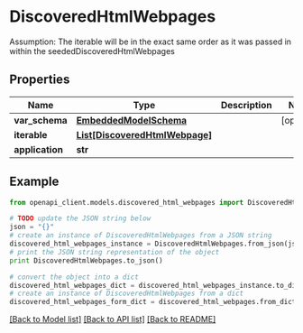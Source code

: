 # DiscoveredHtmlWebpages

Assumption: The iterable will be in the exact same order as it was passed in within the seededDiscoveredHtmlWebpages

## Properties
Name | Type | Description | Notes
------------ | ------------- | ------------- | -------------
**var_schema** | [**EmbeddedModelSchema**](EmbeddedModelSchema.md) |  | [optional] 
**iterable** | [**List[DiscoveredHtmlWebpage]**](DiscoveredHtmlWebpage.md) |  | 
**application** | **str** |  | 

## Example

```python
from openapi_client.models.discovered_html_webpages import DiscoveredHtmlWebpages

# TODO update the JSON string below
json = "{}"
# create an instance of DiscoveredHtmlWebpages from a JSON string
discovered_html_webpages_instance = DiscoveredHtmlWebpages.from_json(json)
# print the JSON string representation of the object
print DiscoveredHtmlWebpages.to_json()

# convert the object into a dict
discovered_html_webpages_dict = discovered_html_webpages_instance.to_dict()
# create an instance of DiscoveredHtmlWebpages from a dict
discovered_html_webpages_form_dict = discovered_html_webpages.from_dict(discovered_html_webpages_dict)
```
[[Back to Model list]](../README.md#documentation-for-models) [[Back to API list]](../README.md#documentation-for-api-endpoints) [[Back to README]](../README.md)


